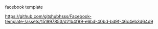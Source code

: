 facebook template

https://github.com/gitshubhsss/Facebook-template-/assets/151997853/d21b4f99-e6bd-40bd-bd9f-46c4eb3d64d9
